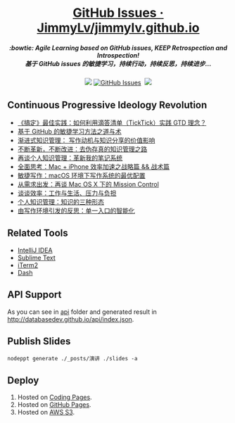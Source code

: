 <h1 align="center">
<a href="https://github.com/JimmyLv/jimmylv.github.io/issues">GitHub Issues · JimmyLv/jimmylv.github.io</a>
<h5 align="center", style="color, #666">
:bowtie: Agile Learning based on GitHub issues, <strong>KEEP</strong> Retrospection and Introspection! 
<br>
基于 GitHub issues 的敏捷学习，持续行动，持续反思，持续进步…
</h5>
</h1>
<p align="center">
<a href="https://travis-ci.org/JimmyLv/jimmylv.github.io"><img src="https://travis-ci.org/JimmyLv/jimmylv.github.io.svg?branch=master" /></a>
<a href="https://github.com/JimmyLv/jimmylv.github.io/issues#boards?notFullScreen=false&amp;repos=50039903&amp;showClosed=false" target="_blank" rel="external"><img src="https://img.shields.io/github/issues/JimmyLv/jimmylv.github.io.svg?maxAge=2592000" alt="GitHub Issues"></a>
<a href="https://github.com/JimmyLv/jimmylv.github.io/issues?q=is%3Aissue+is%3Aclosed" target="_blank" rel="external"><img src="https://img.shields.io/github/issues-closed-raw/JimmyLv/jimmylv.github.io.svg?maxAge=2592000" alt=""></a>
<img src="https://img.shields.io/badge/license-MIT-brightgreen.svg" />
</p>

## Continuous Progressive Ideology Revolution

- [《搞定》最佳实践：如何利用滴答清单（TickTick）实践 GTD 理念？](https://databasedev.github.io/2017-02-20-gtd-best-practice-137/)
- [基于 GitHub 的敏捷学习方法之道与术](http://databasedev.github.io/2016-12-04-agile-learning-based-on-github-issues/)
- [渐进式知识管理： 写作动机与知识分享的价值影响](http://databasedev.github.io/2016-11-19-input-and-output-of-PKM/)
- [不断革新，不断改进：去伪存真的知识管理之路](http://databasedev.github.io/2016-09-16-sorting-out-knowledge-from-information/)
- [再谈个人知识管理：革新我的笔记系统](http://databasedev.github.io/2016-07-12-pkm-again-to-innovate-my-note-system/)
- [全面思考：Mac + iPhone 效率加速之战略篇 && 战术篇](http://databasedev.github.io/2016-07-10-speed-up-mac-efficiency/)
- [敏捷写作：macOS 环境下写作系统的最优配置](http://databasedev.github.io/2016-06-11-write-in-mac-os-x/)
- [从需求出发：再谈 Mac OS X 下的 Mission Control](http://databasedev.github.io/2015-10-31-mission-control-on-mac-os-x/)
- [谈谈效率：工作与生活、压力与负担](http://databasedev.github.io/2015-10-30-productivity-and-pressure/)
- [个人知识管理：知识的三种形态](http://databasedev.github.io/2015-10-09-three-types-of-knowledge/)
- [由写作环境引发的反思：单一入口的智能化](http://databasedev.github.io/2015-05-12-intellectual-and-single-entrance/)

## Related Tools

- [IntelliJ IDEA](https://www.jetbrains.com/idea/)
- [Sublime Text](https://www.sublimetext.com/3)
- [iTerm2](https://www.iterm2.com/)
- [Dash](https://kapeli.com/dash)

## API Support

As you can see in [api](https://github.com/JimmyLv/jimmy.lv/tree/gh-pages/api) folder and generated result in <http://databasedev.github.io/api/index.json>.

## Publish Slides

```
nodeppt generate ./_posts/演讲 ./slides -a
```

## Deploy

1. Hosted on [Coding Pages](http://databasedev.github.io/).
2. Hosted on [GitHub Pages](http://jimmylv.github.io/).
3. Hosted on [AWS S3](http://databasedev.github.io.s3-website-ap-southeast-1.amazonaws.com/).
